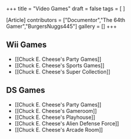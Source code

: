 +++
title = "Video Games"
draft = false
tags = [ ]

[Article]
contributors = ["Documentor","The 64th Gamer","BurgersNuggs445"]
gallery = []
+++
##  Wii Games ## 

* [[Chuck E. Cheese's Party Games]]
* [[Chuck E. Cheese's Sports Games]]
* [[Chuck E. Cheese's Super Collection]]

##  DS Games ## 

* [[Chuck E. Cheese's Party Games]]
* [[Chuck E. Cheese's Gameroom]]
* [[Chuck E. Cheese's Playhouse]]
* [[Chuck E. Cheese's Alien Defense Force]]
* [[Chuck E. Cheese's Arcade Room]]